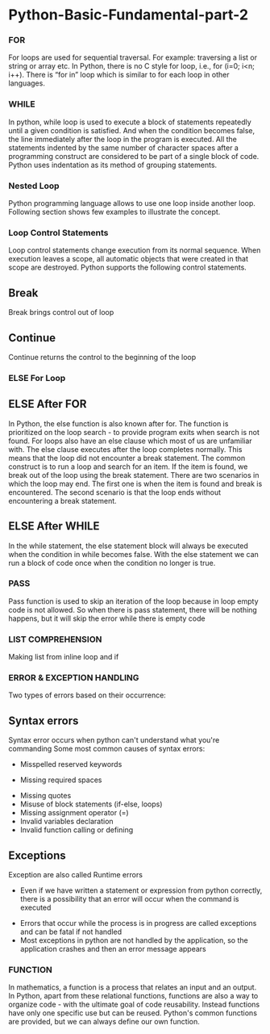 # Python-Basic-Fundamental-part-2

### FOR
For loops are used for sequential traversal. For example: traversing a list or string or array etc. In Python, there is no C style for loop, i.e., for (i=0; i<n; i++). There is “for in” loop which is similar to for each loop in other languages.

### WHILE
In python, while loop is used to execute a block of statements repeatedly until a given condition is satisfied. And when the condition becomes false, the line immediately after the loop in the program is executed. All the statements indented by the same number of character spaces after a programming construct are considered to be part of a single block of code. Python uses indentation as its method of grouping statements.

### Nested Loop
Python programming language allows to use one loop inside another loop. Following section shows few examples to illustrate the concept.

### Loop Control Statements
Loop control statements change execution from its normal sequence. When execution leaves a scope, all automatic objects that were created in that scope are destroyed. Python supports the following control statements.

## Break
Break brings control out of loop

## Continue
Continue returns the control to the beginning of the loop

### ELSE For Loop
## ELSE After FOR
In Python, the else function is also known after for. The function is prioritized on the loop search - to provide program exits when search is not found. For loops also have an else clause which most of us are unfamiliar with. The else clause executes after the loop completes normally. This means that the loop did not encounter a break statement. The common construct is to run a loop and search for an item. If the item is found, we break out of the loop using the break statement. There are two scenarios in which the loop may end. The first one is when the item is found and break is encountered. The second scenario is that the loop ends without encountering a break statement.

## ELSE After WHILE
In the while statement, the else statement block will always be executed when the condition in while becomes false. With the else statement we can run a block of code once when the condition no longer is true.

### PASS
Pass function is used to skip an iteration of the loop because in loop empty code is not allowed. So when there is pass statement, there will be nothing happens, but it will skip the error while there is empty code

### LIST COMPREHENSION
Making list from inline loop and if

### ERROR & EXCEPTION HANDLING
Two types of errors based on their occurrence:
## Syntax errors
Syntax error occurs when python can't understand what you're commanding
Some most common causes of syntax errors:
- Misspelled reserved keywords
+ Missing required spaces
- Missing quotes
- Misuse of block statements (if-else, loops)
- Missing assignment operator (=)
- Invalid variables declaration
- Invalid function calling or defining

## Exceptions
Exception are also called Runtime errors
+ Even if we have written a statement or expression from python correctly, there is a possibility that an error will occur when the command is executed
- Errors that occur while the process is in progress are called exceptions and can be fatal if not handled
- Most exceptions in python are not handled by the application, so the application crashes and then an error message appears

### FUNCTION
In mathematics, a function is a process that relates an input and an output. In Python, apart from these relational functions, functions are also a way to organize code - with the ultimate goal of code reusability. Instead functions have only one specific use but can be reused. Python's common functions are provided, but we can always define our own function.
